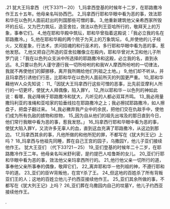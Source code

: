 .21 
犹大王玛拿西 
（代下33?1－20） 
1_玛拿西登基的时候年十二岁，在耶路撒冷作王五十五年。他母亲名叫协西巴。 2_玛拿西行耶和华眼中看为恶的事，效法耶和华在以色列人面前赶出的列国那些可憎的事。 3_他重新建筑他父亲希西家所毁坏的丘坛，又为巴力筑坛，造亚舍拉，效法以色列王亚哈所行的，敬拜天上的万象，事奉它们。 4_他在耶和华殿中筑坛，耶和华曾指着这殿说：「我必立我的名在耶路撒冷。」 5_他在耶和华殿的两个院子为天上的万象筑坛， 6_并使他的儿子经火，又观星象，行法术，求问招魂的和行巫术的，多行耶和华眼中看为恶的事，惹他发怒。 7_他又把自己所造的亚舍拉雕像立在殿内，耶和华曾对大卫和他儿子所罗门说：「我在以色列众支派中所选择的耶路撒冷和这殿，必立我的名，直到永远。 8_只要以色列人谨守遵行我一切所吩咐的和我W人摩西所吩咐的一切律法，我就不再使他们的脚挪移，离开我所赐给他们列祖之土地。」 9_他们却不听从，并且玛拿西引诱他们行恶，比耶和华在以色列人面前所灭的列国更严重。 
10_耶和华藉他W人众先知说： 11_「因犹大王玛拿西行这些可憎的恶事，比先前亚摩利人所行的一切更坏，使犹大人拜偶像，陷入罪Y， 12_所以耶和华－以色列的神如此说：看哪，我必降祸于耶路撒冷和犹大，凡听见的人都必双耳齐鸣。 13_我必用量撒玛利亚的准绳和亚哈家的铅垂线拉在耶路撒冷之上；我必擦拭耶路撒冷，如人擦盘子，把盘子翻过来。 14_我必撇弃我产业中的余民，把他们交在仇敌手中，使他们成为所有仇敌的掳物和掠物， 15_因为自从他们的祖先出埃及的那日直到今日，他们常行我眼中看为恶的事，惹我发怒。」 
16_玛拿西行耶和华眼中看为恶的事，使犹大陷入罪Y，又流许多无辜人的血，直到这血充满了耶路撒冷，从这边到那边。 
17_玛拿西其余的事，凡他所做的和他所犯的罪，不都写在《犹大列王记》上吗？ 18_玛拿西与他祖先同睡，葬在自己王宫的园子，乌撒园Y，他儿子亚们接续他作王。 
犹大王亚们 
（代下33?21－25） 
19_亚们登基的时候年二十二岁，在耶路撒冷作王二年。他母亲名叫米舒利密，是约提巴人哈鲁斯的女儿。 20_亚们行耶和华眼中看为恶的事，效法他父亲玛拿西所行的。 21_他行他父亲一切所行的道，事奉他父亲所事奉的偶像，敬拜它们， 22_离弃耶和华－他列祖的神，不遵行耶和华的道。 23_亚们的臣W背叛他，在宫Y杀了王。 24_但这地的百姓杀了所有背叛亚们王的人；这地的百姓立他儿子约西亚接续他作王。 25_亚们其余所做的事，不都写在《犹大列王记》上吗？ 26_亚们葬在乌撒园内自己的坟墓Y，他儿子约西亚接续他作王。 

.